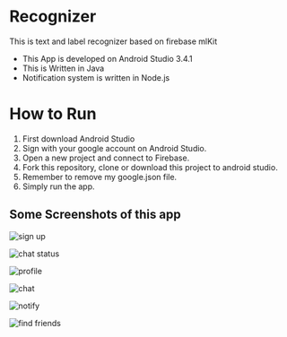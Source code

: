 # Recognizer
This is text and label recognizer based on firebase mlKit

* This App is developed on Android Studio 3.4.1
* This is Written in Java
* Notification system is written in Node.js

# How to Run
1. First download Android Studio
2. Sign with your google account on Android Studio.
3. Open a new project and connect to Firebase.
4. Fork this repository, clone or download this project to android studio.
5. Remember to remove my google.json file.
6. Simply run the app.

## Some Screenshots of this app
![ sign up](/images/sign.png)

![ chat status](/images/chats.png)

![profile ](/images/profile.png)

![chat  ](/images/chat.png)

![ notify](/images/notify.png)

![find friends ](/images/find.png)



